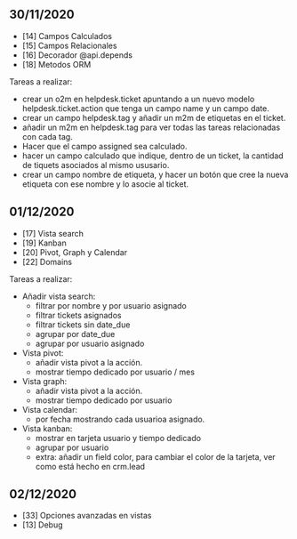 ## 30/11/2020

- [14] Campos Calculados
- [15] Campos Relacionales
- [16] Decorador @api.depends
- [18] Metodos ORM

Tareas a realizar:
- crear un o2m en helpdesk.ticket apuntando a un nuevo modelo helpdesk.ticket.action que tenga un campo name y un campo date.
- crear un campo helpdesk.tag y añadir un m2m de etiquetas en el ticket.
- añadir un m2m en helpdesk.tag para ver todas las tareas relacionadas con cada tag.
- Hacer que el campo assigned sea calculado.
- hacer un campo calculado que indique, dentro de un ticket, la cantidad de tiquets asociados al mismo ususario.
- crear un campo nombre de etiqueta, y hacer un botón que cree la nueva etiqueta con ese nombre y lo asocie al ticket.

## 01/12/2020

- [17] Vista search
- [19] Kanban
- [20] Pivot, Graph y Calendar
- [22] Domains


Tareas a realizar:
- Añadir vista search:
  - filtrar por nombre y por usuario asignado
  - filtrar tickets asignados
  - filtrar tickets sin date_due
  - agrupar por date_due
  - agrupar por usuario asignado
- Vista pivot:
  - añadir vista pivot a la acción.
  - mostrar tiempo dedicado por usuario / mes
- Vista graph:
  - añadir vista pivot a la acción.
  - mostrar tiempo dedicado por usuario
- Vista calendar:
  - por fecha mostrando cada usuarioa asignado.
- Vista kanban:
  - mostrar en tarjeta usuario y tiempo dedicado
  - agrupar por usuario
  - extra: añadir un field color, para cambiar el color de la tarjeta, ver como está hecho en crm.lead

## 02/12/2020

- [33] Opciones avanzadas en vistas
- [13] Debug
